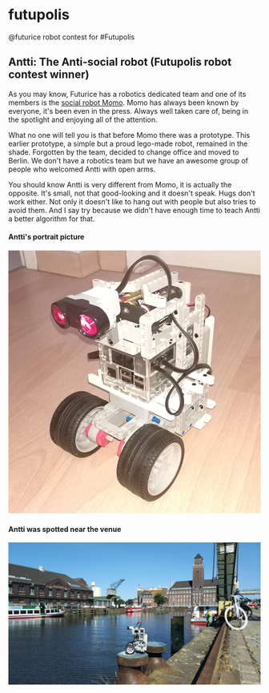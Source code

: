# futupolis
@futurice robot contest for #Futupolis

## Antti: The Anti-social robot (Futupolis robot contest winner)
As you may know, Futurice has a robotics dedicated team and one of its members is the [social robot Momo](https://futurice.com/blog/making-of-a-social-robot). Momo has always been known by everyone, it's been even in the press. Always well taken care of, being in the spotlight and enjoying all of the attention.

What no one will tell you is that before Momo there was a prototype. This earlier prototype, a simple but a proud lego-made robot, remained in the shade. Forgotten by the team, decided to change office and moved to Berlin. We don't have a robotics team but we have an awesome group of people who welcomed Antti with open arms.

You should know Antti is very different from Momo, it is actually the opposite. It's small, not that good-looking and it doesn't speak. Hugs don't work either. Not only it doesn't like to hang out with people but also tries to avoid them. And I say try because we didn't have enough time to teach Antti a better algorithm for that.

#### Antti's portrait picture
![Image of Antti's portrait](https://github.com/joan-domingo/futupolis/blob/master/IMG_20180607_204214.jpg)

#### Antti was spotted near the venue
![Image of Antti near the venue](https://github.com/joan-domingo/futupolis/blob/master/IMG_20180608_160211_1.jpg)

